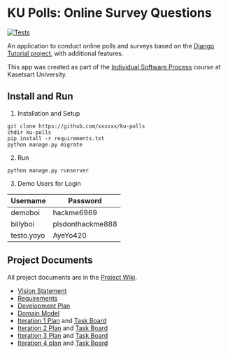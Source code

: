 # KU Polls: Online Survey Questions 

[![Tests](https://github.com/Unikorn996/ku-polls/actions/workflows/testing.yml/badge.svg)](https://github.com/Unikorn996/ku-polls/actions/workflows/testing.yml)

An application to conduct online polls and surveys based
on the [Django Tutorial project][django-tutorial], with
additional features.

This app was created as part of the [Individual Software Process](
https://cpske.github.io/ISP) course at Kasetsart University.

## Install and Run

1. Installation and Setup
```
git clone https://github.com/xxxxxx/ku-polls
chdir ku-polls
pip install -r requirements.txt
python manage.py migrate
```

2. Run
```
python manage.py runserver
```

3. Demo Users for Login
   
| Username  | Password        |
|-----------|-----------------|
|   demoboi   | hackme6969    |
|   billyboi   | plsdonthackme888 |
| testo.yoyo | AyeYo420 |

## Project Documents

All project documents are in the [Project Wiki](../../wiki/Home).

- [Vision Statement](../../wiki/Vision%20Statement)
- [Requirements](../../wiki/Requirements)
- [Development Plan](../../wiki/Development%20Plan)
- [Domain Model](https://github.com/Unikorn996/ku-polls/wiki/Domain-Model)
- [Iteration 1 Plan](https://github.com/Unikorn996/ku-polls/wiki/Iteration-1-Plan) and [Task Board](https://github.com/users/Unikorn996/projects/2/views/1)
- [Iteration 2 Plan](https://github.com/Unikorn996/ku-polls/wiki/Iteration-2-Plan) and [Task Board](https://github.com/users/Unikorn996/projects/2/views/2)
- [Iteration 3 Plan](https://github.com/Unikorn996/ku-polls/wiki/Iteration-3-Plan) and [Task Board](https://github.com/users/Unikorn996/projects/2/views/3)
- [Iteration 4 plan](https://github.com/Unikorn996/ku-polls/wiki/Iteration-4-plan) and [Task Board](https://github.com/users/Unikorn996/projects/2/views/4)

[django-tutorial]: TODO-write-the-django-tutorial-URL-here
